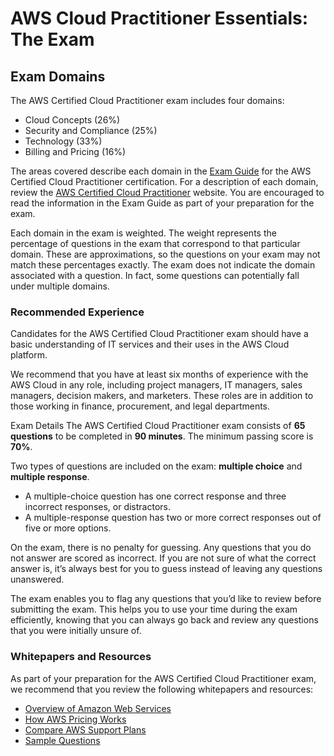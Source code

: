 # AWS Cloud Practitioner Essentials: The Exam

## Exam Domains

The AWS Certified Cloud Practitioner exam includes four domains:

* Cloud Concepts (26%)
* Security and Compliance (25%)
* Technology (33%)
* Billing and Pricing (16%)

The areas covered describe each domain in the [Exam Guide](https://d1.awsstatic.com/training-and-certification/docs-cloud-practitioner/AWS-Certified-Cloud-Practitioner_Exam-Guide.pdf) for the AWS Certified Cloud Practitioner certification. For a description of each domain, review the [AWS Certified Cloud Practitioner](https://aws.amazon.com/certification/certified-cloud-practitioner/) website. You are encouraged to read the information in the Exam Guide as part of your preparation for the exam.

Each domain in the exam is weighted. The weight represents the percentage of questions in the exam that correspond to that particular domain. These are approximations, so the questions on your exam may not match these percentages exactly. The exam does not indicate the domain associated with a question. In fact, some questions can potentially fall under multiple domains.

### Recommended Experience

Candidates for the AWS Certified Cloud Practitioner exam should have a basic understanding of IT services and their uses in the AWS Cloud platform. 

We recommend that you have at least six months of experience with the AWS Cloud in any role, including project managers, IT managers, sales managers, decision makers, and marketers. These roles are in addition to those working in finance, procurement, and legal departments.

Exam Details
The AWS Certified Cloud Practitioner exam consists of **65 questions** to be completed in **90 minutes**. The minimum passing score is **70%**.

Two types of questions are included on the exam: **multiple choice** and **multiple response**.

* A multiple-choice question has one correct response and three incorrect responses, or distractors.
* A multiple-response question has two or more correct responses out of five or more options.

On the exam, there is no penalty for guessing. Any questions that you do not answer are scored as incorrect. If you are not sure of what the correct answer is, it’s always best for you to guess instead of leaving any questions unanswered.

The exam enables you to flag any questions that you’d like to review before submitting the exam. This helps you to use your time during the exam efficiently, knowing that you can always go back and review any questions that you were initially unsure of.

### Whitepapers and Resources

As part of your preparation for the AWS Certified Cloud Practitioner exam, we recommend that you review the following whitepapers and resources:

* [Overview of Amazon Web Services](https://d1.awsstatic.com/whitepapers/aws-overview.pdf)
* [How AWS Pricing Works](http://d1.awsstatic.com/whitepapers/aws_pricing_overview.pdf)
* [Compare AWS Support Plans](https://aws.amazon.com/premiumsupport/plans/)
* [Sample Questions](https://d1.awsstatic.com/training-and-certification/docs-cloud-practitioner/AWS-Certified-Cloud-Practitioner_Sample-Questions.pdf)
